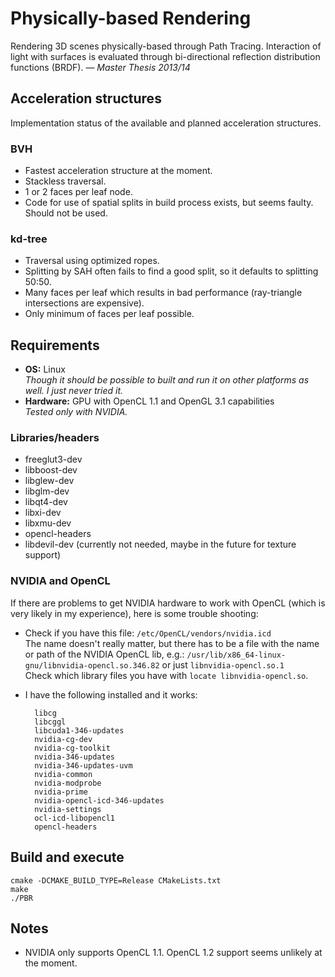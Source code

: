# Physically-based Rendering

Rendering 3D scenes physically-based through Path Tracing. Interaction of light with surfaces is evaluated through bi-directional reflection distribution functions (BRDF). *— Master Thesis 2013/14*


## Acceleration structures

Implementation status of the available and planned acceleration structures.


### BVH

* Fastest acceleration structure at the moment.
* Stackless traversal.
* 1 or 2 faces per leaf node.
* Code for use of spatial splits in build process exists, but seems faulty. Should not be used.


### kd-tree

* Traversal using optimized ropes.
* Splitting by SAH often fails to find a good split, so it defaults to splitting 50:50.
* Many faces per leaf which results in bad performance (ray-triangle intersections are expensive).
* Only minimum of faces per leaf possible.


## Requirements

* **OS:** Linux  
*Though it should be possible to built and run it on other platforms as well. I just never tried it.*
* **Hardware:** GPU with OpenCL 1.1 and OpenGL 3.1 capabilities  
*Tested only with NVIDIA.*


### Libraries/headers

* freeglut3-dev
* libboost-dev
* libglew-dev
* libglm-dev
* libqt4-dev
* libxi-dev
* libxmu-dev
* opencl-headers
* libdevil-dev (currently not needed, maybe in the future for texture support)


### NVIDIA and OpenCL

If there are problems to get NVIDIA hardware to work with OpenCL (which is very likely in my experience), here is some trouble shooting:

* Check if you have this file: `/etc/OpenCL/vendors/nvidia.icd`  
The name doesn't really matter, but there has to be a file with the name or path of the NVIDIA OpenCL lib, e.g.: `/usr/lib/x86_64-linux-gnu/libnvidia-opencl.so.346.82` or just `libnvidia-opencl.so.1`  
Check which library files you have with `locate libnvidia-opencl.so`.
* I have the following installed and it works:

        libcg
        libcggl
        libcuda1-346-updates
        nvidia-cg-dev
        nvidia-cg-toolkit
        nvidia-346-updates
        nvidia-346-updates-uvm
        nvidia-common
        nvidia-modprobe
        nvidia-prime
        nvidia-opencl-icd-346-updates
        nvidia-settings
        ocl-icd-libopencl1
        opencl-headers


## Build and execute

    cmake -DCMAKE_BUILD_TYPE=Release CMakeLists.txt
    make
    ./PBR


## Notes

* NVIDIA only supports OpenCL 1.1. OpenCL 1.2 support seems unlikely at the moment.